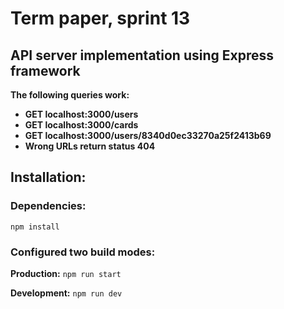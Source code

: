 
# Term paper, sprint 13

## API server implementation using Express framework

**The following queries work:**

- **GET localhost:3000/users**
- **GET localhost:3000/cards**
- **GET localhost:3000/users/8340d0ec33270a25f2413b69**
- **Wrong URLs return status 404**

## Installation:

### Dependencies:

`npm install`

### Configured two build modes:

**Production:**
`npm run start`

**Development:**
`npm run dev`

